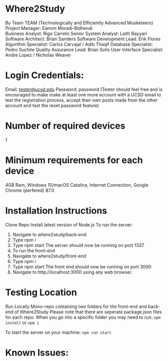 # Where2Study
By Team TEAM (Technologically and Efficiently Advanced Musketeers)
Project Manager: Eamon Moradi-Bidhendi\
Business Analyst: Rigo Carreto
Senior System Analyst: Laith Bayyari
Software Architect: Brian Sanders
Software Development Lead: Erik Flores
Algorithm Specialist: Carlos Carvajal / Adib Thaqif
Database Specialist: Pedro Suchite
Quality Assurance Lead: Brian Solis
User Interface Specialist: Andre Lopez / Nicholas Weaver

# Login Credentials:
Email: tester@ucsd.edu   Password: password 
(Tester should feel free and is encouraged to make make at least one more account with a UCSD email to test the registration process, accept their own posts made from the other account and test the reset password feature)


# Number of required devices
1

# Minimum requirements for each device
4GB Ram, Windows 10/macOS Catalina, Internet Connection, Google Chrome (perfered) 87.0 

# Installation Instructions
Clone Repo
Install latest version of Node.js
To run the server:
1. Navigate to where2study/back-end 
2. Type npm i
3. Type npm start
The server should now be running on port 1337
1. To run the front-end
2. Navigate to where2study/front-end
3. Type npm i
4. Type npm start
   The front end should now be running on port 3000
5. Navigate to http://localhost:3000 using any web browser.

# Testing Location
Run Locally
Mono-repo containing two folders for the front-end and back-end of Where2Study
Please note that there are seperate package.json files for each repo.
When you go into a specific folder you may need to run:
`npm install`  or  `npm i`

To start the server on your machine:
`npm run start`

# Known Issues:

